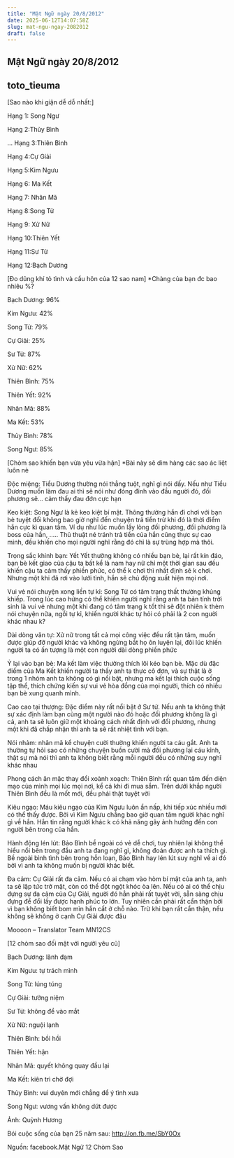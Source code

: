 ```yaml
---
title: "Mật Ngữ ngày 20/8/2012"
date: 2025-06-12T14:07:58Z
slug: mat-ngu-ngay-2082012
draft: false
---
```


## Mật Ngữ ngày 20/8/2012

## toto_tieuma

[Sao nào khi giận dễ dỗ nhất:]

Hạng 1: Song Ngư
 
Hạng 2:Thủy Bình
 
...
Hạng 3:Thiên Bình
 
Hạng 4:Cự Giải
 
Hạng 5:Kim Ngưu
 
Hạng 6: Ma Kết
 
Hạng 7: Nhân Mã
 
Hạng 8:Song Tử
 
Hạng 9: Xử Nữ
 
Hạng 10:Thiên Yết
 
Hạng 11:Sư Tử
 
Hạng 12:Bạch Dương
 
 
[Đo dũng khí tỏ tình và cầu hôn của 12 sao nam]
*Chàng của bạn đc bao nhiêu %?

Bạch Dương: 96%
 
Kim Ngưu: 42%
 
Song Tử: 79%
 
Cự Giải: 25%
 
Sư Tử: 87%
 
Xử Nữ: 62%
 
Thiên Bình: 75%
 
Thiên Yết: 92%
 
Nhân Mã: 88%
 
Ma Kết: 53%
 
Thủy Bình: 78%
 
Song Ngư: 85%
 
 
[Chòm sao khiến bạn vừa yêu vừa hận]
*Bài này sẽ dìm hàng các sao ác liệt luôn nè 

Độc miệng: Tiểu Dương thường nói thẳng tuột, nghĩ gì nói đấy. Nếu như Tiểu Dương muốn làm đau ai thì sẽ nói như đóng đinh vào đầu người đó, đối phương sẽ...
cảm thấy đau đớn cực hạn
 
Keo kiệt: Song Ngư là kẻ keo kiệt bí mật. Thông thường hắn đi chơi với bạn bè tuyệt đối không bao giờ nghĩ đến chuyện trả tiền trừ khi đó là thời điểm hắn cực kì quan tâm. Ví dụ như lúc muốn lấy lòng đối phương, đối phương là boss của hắn, ….. Thủ thuật né tránh trả tiền của hắn cũng thực sự cao minh, đều khiến cho mọi người nghĩ rằng đó chỉ là sự trùng hợp mà thôi.
 
Trọng sắc khinh bạn: Yết Yết thường không có nhiều bạn bè, lại rất kín đáo, bạn bè kết giao của cậu ta bất kể là nam hay nữ chỉ một thời gian sau đều khiến cậu ta cảm thấy phiền phức, có thể k chơi thì nhất định sẽ k chơi. Nhưng một khi đã rơi vào lưới tình, hắn sẽ chủ động xuất hiện mọi nơi.
 
Vui vẻ nói chuyện xong liền tự kỉ: Song Tử có tâm trạng thất thường khủng khiếp. Trong lúc cao hứng có thể khiến người nghĩ rằng anh ta bản tính trời sinh là vui vẻ nhưng một khi đang có tâm trạng k tốt thì sẽ đột nhiên k thèm nói chuyện nữa, ngồi tự kỉ, khiến người khác tự hỏi có phải là 2 con người khác nhau k?
 
Dài dòng văn tự: Xử nữ trong tất cả mọi công việc đều rất tận tâm, muốn được giúp đỡ người khác và không ngừng bắt họ ôn luyện lại, đôi lúc khiến người ta có ấn tượng là một con người dài dòng phiền phức
 
Ỷ lại vào bạn bè: Ma kết làm việc thường thích lôi kéo bạn bè. Mặc dù đặc điểm của Ma Kết khiến người ta thấy anh ta thực cô đơn, và sự thật là ở trong 1 nhóm anh ta không có gì nổi bật, nhưng ma kết lại thích cuộc sống tập thể, thích chứng kiến sự vui vẻ hòa đồng của mọi người, thích có nhiều bạn bè xung quanh mình.
 
Cao cao tại thượng: Đặc điểm này rất nổi bật ở Sư tử. Nếu anh ta không thật sự xác định làm bạn cùng một người nào đó hoặc đối phương không là gì cả, anh ta sẽ luôn giữ một khoảng cách nhất định với đối phương, nhưng một khi đã chấp nhận thì anh ta sẽ rất nhiệt tình với bạn.
 
Nói nhảm: nhân mã kể chuyện cười thường khiến người ta cáu gắt. Anh ta thường tự hỏi sao có những chuyện buồn cười mà đối phương lại cáu kỉnh, thật sự mà nói thì anh ta không biết rằng mỗi người đều có những suy nghĩ khác nhau
 
Phong cách ăn mặc thay đổi xoành xoạch: Thiên Bình rất quan tâm đến diện mạo của mình mọi lúc mọi nơi, kể cả khi đi mua sắm. Trên dưới khắp người Thiên Bình đều là mốt mới, đều phải thật tuyệt vời
 
Kiêu ngạo: Máu kiêu ngạo của Kim Ngưu luôn ẩn nấp, khi tiếp xúc nhiều mới có thể thấy được. Bởi vì Kim Ngưu chẳng bao giờ quan tâm người khác nghĩ gì về hắn. Hắn tin rằng người khác k có khả năng gây ảnh hưởng đến con người bên trong của hắn.
 
Hành động lén lút: Bảo Bình bề ngoài có vẻ dễ chơi, tuy nhiên lại không thể hiểu nổi bên trong đầu anh ta đang nghĩ gì, không đoán được anh ta thích gì. Bề ngoài bình tình bên trong hỗn loạn, Bảo Bình hay lén lút suy nghĩ về ai đó bởi vì anh ta không muốn bị người khác biết.
 
Đa cảm: Cự Giải rất đa cảm. Nếu có ai chạm vào hòm bí mật của anh ta, anh ta sẽ lập tức trở mặt, còn có thể đột ngột khóc òa lên. Nếu có ai có thể chịu đựng sự đa cảm của Cự Giải, người đó hẳn phải rất tuyệt vời, sẵn sàng chịu đựng để đổi lấy được hạnh phúc to lớn. Tuy nhiên cần phải rất cẩn thận bởi vì bạn không biết bom mìn hắn cất ở chỗ nào. Trừ khi bạn rất cẩn thận, nếu không sẽ không ở cạnh Cự Giải được đâu
 
Moooon – Translator Team MN12CS
 
 
[12 chòm sao đối mặt với người yêu cũ]

Bạch Dương: lãnh đạm
 
Kim Ngưu: tự trách mình
 
Song Tử: lúng túng
 
Cự Giải: tưởng niệm
 
Sư Tử: không để vào mắt
 
Xử Nữ: nguội lạnh
 
Thiên Bình: bồi hồi
 
Thiên Yết: hận
 
Nhân Mã: quyết không quay đầu lại
 
Ma Kết: kiên trì chờ đợi
 
Thủy Bình: vui duyên mới chẳng để ý tình xưa
 
Song Ngư: vương vấn không dứt được
 
Ảnh: Quỳnh Hương
 
 
Bói cuộc sống của bạn 25 năm sau: http://on.fb.me/SbY0Ox

 
 
Nguồn: facebook.Mật Ngữ 12 Chòm Sao